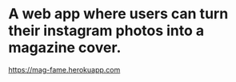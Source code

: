 # A web app where users can turn their instagram photos into a magazine cover.

https://mag-fame.herokuapp.com
